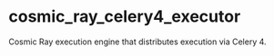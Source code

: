 # cosmic_ray_celery4_executor

Cosmic Ray execution engine that distributes execution via Celery 4.
